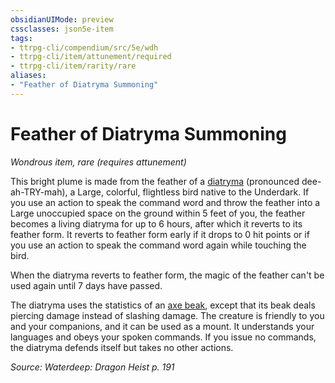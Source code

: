 ```yaml
---
obsidianUIMode: preview
cssclasses: json5e-item
tags:
- ttrpg-cli/compendium/src/5e/wdh
- ttrpg-cli/item/attunement/required
- ttrpg-cli/item/rarity/rare
aliases: 
- "Feather of Diatryma Summoning"
---
```

# Feather of Diatryma Summoning
*Wondrous item, rare (requires attunement)*  


This bright plume is made from the feather of a [diatryma](3-Mechanics/CLI/bestiary/beast/diatryma-wdh.md) (pronounced dee-ah-TRY-mah), a Large, colorful, flightless bird native to the Underdark. If you use an action to speak the command word and throw the feather into a Large unoccupied space on the ground within 5 feet of you, the feather becomes a living diatryma for up to 6 hours, after which it reverts to its feather form. It reverts to feather form early if it drops to 0 hit points or if you use an action to speak the command word again while touching the bird.

When the diatryma reverts to feather form, the magic of the feather can't be used again until 7 days have passed.

The diatryma uses the statistics of an [axe beak](3-Mechanics/CLI/bestiary/beast/axe-beak.md), except that its beak deals piercing damage instead of slashing damage. The creature is friendly to you and your companions, and it can be used as a mount. It understands your languages and obeys your spoken commands. If you issue no commands, the diatryma defends itself but takes no other actions.

*Source: Waterdeep: Dragon Heist p. 191*